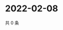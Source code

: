 # 2022-02-08

共 0 条

<!-- BEGIN WEIBO -->
<!-- 最后更新时间 Tue Feb 08 2022 21:21:33 GMT+0800 (China Standard Time) -->

<!-- END WEIBO -->
